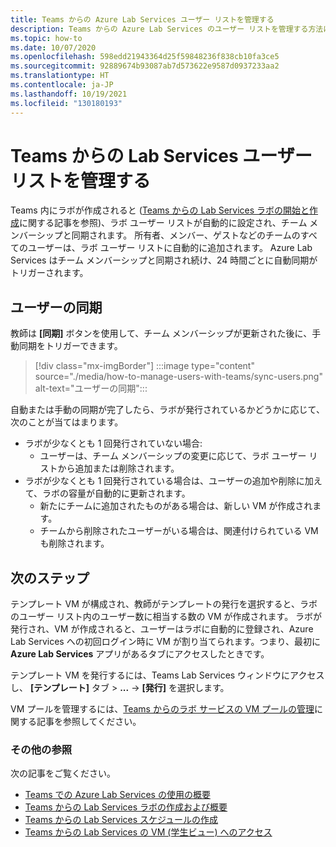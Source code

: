 ```yaml
---
title: Teams からの Azure Lab Services ユーザー リストを管理する
description: Teams からの Azure Lab Services のユーザー リストを管理する方法について説明します。
ms.topic: how-to
ms.date: 10/07/2020
ms.openlocfilehash: 598edd21943364d25f59848236f838cb10fa3ce5
ms.sourcegitcommit: 92889674b93087ab7d573622e9587d0937233aa2
ms.translationtype: HT
ms.contentlocale: ja-JP
ms.lasthandoff: 10/19/2021
ms.locfileid: "130180193"
---
```

# <a name="manage-lab-services-user-lists-from-teams"></a>Teams からの Lab Services ユーザー リストを管理する

Teams 内にラボが作成されると ([Teams からの Lab Services ラボの開始と作成](how-to-get-started-create-lab-within-teams.md)に関する記事を参照)、ラボ ユーザー リストが自動的に設定され、チーム メンバーシップと同期されます。 所有者、メンバー、ゲストなどのチームのすべてのユーザーは、ラボ ユーザー リストに自動的に追加されます。 Azure Lab Services はチーム メンバーシップと同期され続け、24 時間ごとに自動同期がトリガーされます。 

## <a name="sync-users"></a>ユーザーの同期

教師は **[同期]** ボタンを使用して、チーム メンバーシップが更新された後に、手動同期をトリガーできます。 

> [!div class="mx-imgBorder"]
> :::image type="content" source="./media/how-to-manage-users-with-teams/sync-users.png" alt-text="ユーザーの同期":::

自動または手動の同期が完了したら、ラボが発行されているかどうかに応じて、次のことが当てはまります。

* ラボが少なくとも 1 回発行されていない場合:
    * ユーザーは、チーム メンバーシップの変更に応じて、ラボ ユーザー リストから追加または削除されます。 
* ラボが少なくとも 1 回発行されている場合は、ユーザーの追加や削除に加えて、ラボの容量が自動的に更新されます。
    * 新たにチームに追加されたものがある場合は、新しい VM が作成されます。
    * チームから削除されたユーザーがいる場合は、関連付けられている VM も削除されます。

## <a name="next-steps"></a>次のステップ

テンプレート VM が構成され、教師がテンプレートの発行を選択すると、ラボのユーザー リスト内のユーザー数に相当する数の VM が作成されます。 ラボが発行され、VM が作成されると、ユーザーはラボに自動的に登録され、Azure Lab Services への初回ログイン時に VM が割り当てられます。つまり、最初に **Azure Lab Services** アプリがあるタブにアクセスしたときです。 

テンプレート VM を発行するには、Teams Lab Services ウィンドウにアクセスし、 **[テンプレート]** タブ > **...**  ->  **[発行]** を選択します。

VM プールを管理するには、[Teams からのラボ サービスの VM プールの管理](how-to-manage-vm-pool-within-teams.md)に関する記事を参照してください。

### <a name="also-review"></a>その他の参照

次の記事をご覧ください。

- [Teams での Azure Lab Services の使用の概要](lab-services-within-teams-overview.md)
- [Teams からの Lab Services ラボの作成および概要](how-to-get-started-create-lab-within-teams.md)
- [Teams からの Lab Services スケジュールの作成](how-to-create-schedules-within-teams.md)
- [Teams からの Lab Services の VM (学生ビュー) へのアクセス](how-to-access-vm-for-students-within-teams.md)

